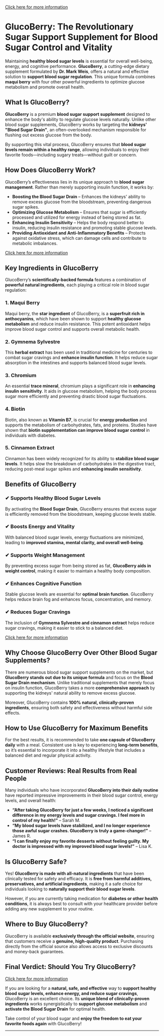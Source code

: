 [Click here for more information](https://gluco-berrry.com/)


# **GlucoBerry: The Revolutionary Sugar Support Supplement for Blood Sugar Control and Vitality**

Maintaining **healthy blood sugar levels** is essential for overall well-being, energy, and cognitive performance. **GlucoBerry**, a cutting-edge dietary supplement formulated by **Dr. Mark Weis**, offers a natural and effective solution to **support blood sugar regulation**. This unique formula combines **maqui berry** with four other powerful ingredients to optimize glucose metabolism and promote overall health.

## **What Is GlucoBerry?**

**GlucoBerry** is a premium **blood sugar support supplement** designed to enhance the body's ability to regulate glucose levels naturally. Unlike other blood sugar supplements, GlucoBerry works by targeting the **kidneys' "Blood Sugar Drain"**, an often-overlooked mechanism responsible for flushing out excess glucose from the body.

By supporting this vital process, GlucoBerry ensures that **blood sugar levels remain within a healthy range**, allowing individuals to enjoy their favorite foods—including sugary treats—without guilt or concern.

## **How Does GlucoBerry Work?**

GlucoBerry’s effectiveness lies in its unique approach to **blood sugar management**. Rather than merely supporting insulin function, it works by:

- **Boosting the Blood Sugar Drain** – Enhances the kidneys' ability to remove excess glucose from the bloodstream, preventing dangerous sugar spikes.
- **Optimizing Glucose Metabolism** – Ensures that sugar is efficiently processed and utilized for energy instead of being stored as fat.
- **Enhancing Insulin Sensitivity** – Helps the body respond better to insulin, reducing insulin resistance and promoting stable glucose levels.
- **Providing Antioxidant and Anti-Inflammatory Benefits** – Protects against oxidative stress, which can damage cells and contribute to metabolic imbalances.

[Click here for more information](https://gluco-berrry.com/)


## **Key Ingredients in GlucoBerry**

GlucoBerry’s **scientifically-backed formula** features a combination of **powerful natural ingredients**, each playing a critical role in blood sugar regulation:

### **1. Maqui Berry**

Maqui berry, the **star ingredient** of GlucoBerry, is a **superfruit rich in anthocyanins**, which have been shown to support **healthy glucose metabolism** and reduce insulin resistance. This potent antioxidant helps improve blood sugar control and supports overall metabolic health.

### **2. Gymnema Sylvestre**

This **herbal extract** has been used in traditional medicine for centuries to combat sugar cravings and **enhance insulin function**. It helps reduce sugar absorption in the intestines and supports balanced blood sugar levels.

### **3. Chromium**

An essential **trace mineral**, chromium plays a significant role in **enhancing insulin sensitivity**. It aids in glucose metabolism, helping the body process sugar more efficiently and preventing drastic blood sugar fluctuations.

### **4. Biotin**

Biotin, also known as **Vitamin B7**, is crucial for **energy production** and supports the metabolism of carbohydrates, fats, and proteins. Studies have shown that **biotin supplementation can improve blood sugar control** in individuals with diabetes.

### **5. Cinnamon Extract**

Cinnamon has been widely recognized for its ability to **stabilize blood sugar levels**. It helps slow the breakdown of carbohydrates in the digestive tract, reducing post-meal sugar spikes and **enhancing insulin sensitivity**.

## **Benefits of GlucoBerry**

### **✔ Supports Healthy Blood Sugar Levels**
By activating the **Blood Sugar Drain**, GlucoBerry ensures that excess sugar is efficiently removed from the bloodstream, keeping glucose levels stable.

### **✔ Boosts Energy and Vitality**
With balanced blood sugar levels, energy fluctuations are minimized, leading to **improved stamina, mental clarity, and overall well-being**.

### **✔ Supports Weight Management**
By preventing excess sugar from being stored as fat, **GlucoBerry aids in weight control**, making it easier to maintain a healthy body composition.

### **✔ Enhances Cognitive Function**
Stable glucose levels are essential for **optimal brain function**. GlucoBerry helps reduce brain fog and enhances focus, concentration, and memory.

### **✔ Reduces Sugar Cravings**
The inclusion of **Gymnema Sylvestre and cinnamon extract** helps reduce sugar cravings, making it easier to stick to a balanced diet.

[Click here for more information](https://gluco-berrry.com/)


## **Why Choose GlucoBerry Over Other Blood Sugar Supplements?**

There are numerous blood sugar support supplements on the market, but **GlucoBerry stands out due to its unique formula** and focus on the **Blood Sugar Drain mechanism**. Unlike traditional supplements that merely focus on insulin function, GlucoBerry takes a more **comprehensive approach** by supporting the kidneys' natural ability to remove excess glucose.

Moreover, GlucoBerry contains **100% natural, clinically-proven ingredients**, ensuring both safety and effectiveness without harmful side effects.

## **How to Use GlucoBerry for Maximum Benefits**

For the best results, it is recommended to take **one capsule of GlucoBerry daily** with a meal. Consistent use is key to experiencing **long-term benefits**, so it’s essential to incorporate it into a healthy lifestyle that includes a balanced diet and regular physical activity.

## **Customer Reviews: Real Results from Real People**

Many individuals who have incorporated **GlucoBerry into their daily routine** have reported impressive improvements in their blood sugar control, energy levels, and overall health:

- **“After taking GlucoBerry for just a few weeks, I noticed a significant difference in my energy levels and sugar cravings. I feel more in control of my health!”** – Sarah M.
- **“My blood sugar levels have stabilized, and I no longer experience those awful sugar crashes. GlucoBerry is truly a game-changer!”** – James R.
- **“I can finally enjoy my favorite desserts without feeling guilty. My doctor is impressed with my improved blood sugar levels!”** – Lisa K.

## **Is GlucoBerry Safe?**

Yes! **GlucoBerry is made with all-natural ingredients** that have been clinically tested for safety and efficacy. It is **free from harmful additives, preservatives, and artificial ingredients**, making it a safe choice for individuals looking to **naturally support their blood sugar levels**.

However, if you are currently taking medication for **diabetes or other health conditions**, it is always best to consult with your healthcare provider before adding any new supplement to your routine.

## **Where to Buy GlucoBerry?**

GlucoBerry is available **exclusively through the official website**, ensuring that customers receive a **genuine, high-quality product**. Purchasing directly from the official source also allows access to exclusive discounts and money-back guarantees.

## **Final Verdict: Should You Try GlucoBerry?**


[Click here for more information](https://gluco-berrry.com/)

If you are looking for a **natural, safe, and effective** way to **support healthy blood sugar levels, enhance energy, and reduce sugar cravings**, GlucoBerry is an excellent choice. Its **unique blend of clinically-proven ingredients** works synergistically to **support glucose metabolism** and **activate the Blood Sugar Drain** for optimal health.

Take control of your blood sugar and **enjoy the freedom to eat your favorite foods again** with GlucoBerry!

---


